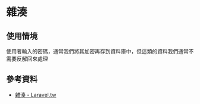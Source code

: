 # 雜湊

## 使用情境

使用者輸入的密碼，通常我們將其加密再存到資料庫中，但這類的資料我們通常不需要反解回來處理

## 參考資料
* [雜湊 - Laravel.tw](http://laravel.tw/docs/5.1/hashing)
